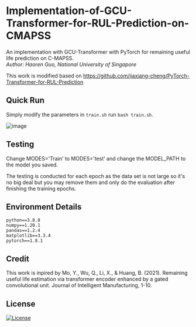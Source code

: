 # Implementation-of-GCU-Transformer-for-RUL-Prediction-on-CMAPSS
An implementation with GCU-Transformer with PyTorch for remaining useful life prediction on C-MAPSS.   
_Author: Haoren Guo, National University of Singapore_

This work is modified based on https://github.com/jiaxiang-cheng/PyTorch-Transformer-for-RUL-Prediction
## Quick Run
Simply modify the parameters in `train.sh` run `bash train.sh`. 

![image](https://user-images.githubusercontent.com/42372352/233019047-8a269673-f435-463c-a462-597b17c161a7.png)

## Testing
Change MODES='Train' to MODES='test' and change the MODEL_PATH to the model you saved. 

The testing is conducted for each epoch as the data set is not large so it's no big deal but you may remove them and only do the evaluation after finishing the training epochs.

## Environment Details
```
python==3.8.8
numpy==1.20.1
pandas==1.2.4
matplotlib==3.3.4
pytorch==1.8.1
```

## Credit
This work is inpired by Mo, Y., Wu, Q., Li, X., & Huang, B. (2021). Remaining useful life estimation via transformer encoder enhanced by a gated convolutional unit. Journal of Intelligent Manufacturing, 1-10.


## License
[![License](https://img.shields.io/badge/License-Apache%202.0-blue.svg)](https://opensource.org/licenses/Apache-2.0)
